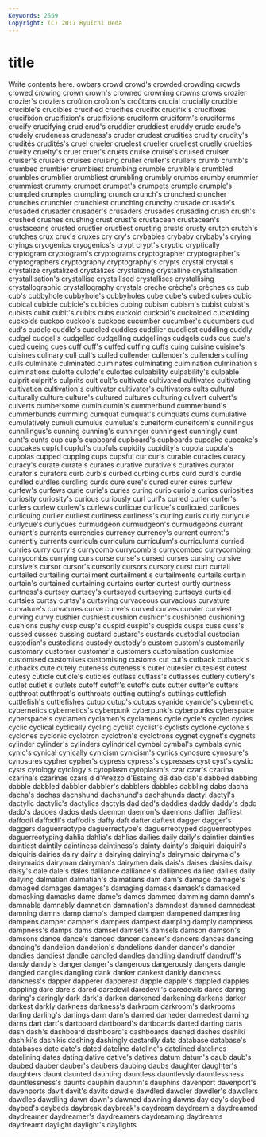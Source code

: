 ```yaml
---
Keywords: 2569 
Copyright: (C) 2017 Ryuichi Ueda
---
```


# title

Write contents here.
owbars crowd crowd's
crowded crowding crowds crowed crowing crown crown's crowned crowning crowns
crows crozier crozier's croziers croûton croûton's croûtons crucial crucially crucible
crucible's crucibles crucified crucifies crucifix crucifix's crucifixes crucifixion crucifixion's crucifixions
cruciform cruciform's cruciforms crucify crucifying crud crud's cruddier cruddiest cruddy
crude crude's crudely crudeness crudeness's cruder crudest crudities crudity crudity's
crudités crudités's cruel crueler cruelest crueller cruellest cruelly cruelties cruelty
cruelty's cruet cruet's cruets cruise cruise's cruised cruiser cruiser's cruisers
cruises cruising cruller cruller's crullers crumb crumb's crumbed crumbier crumbiest
crumbing crumble crumble's crumbled crumbles crumblier crumbliest crumbling crumbly crumbs
crumby crummier crummiest crummy crumpet crumpet's crumpets crumple crumple's crumpled
crumples crumpling crunch crunch's crunched cruncher crunches crunchier crunchiest crunching
crunchy crusade crusade's crusaded crusader crusader's crusaders crusades crusading crush
crush's crushed crushes crushing crust crust's crustacean crustacean's crustaceans crusted
crustier crustiest crusting crusts crusty crutch crutch's crutches crux crux's
cruxes cry cry's crybabies crybaby crybaby's crying cryings cryogenics cryogenics's
crypt crypt's cryptic cryptically cryptogram cryptogram's cryptograms cryptographer cryptographer's cryptographers
cryptography cryptography's crypts crystal crystal's crystalize crystalized crystalizes crystalizing crystalline
crystallisation crystallisation's crystallise crystallised crystallises crystallising crystallographic crystallography crystals crèche
crèche's crèches cs cub cub's cubbyhole cubbyhole's cubbyholes cube cube's
cubed cubes cubic cubical cubicle cubicle's cubicles cubing cubism cubism's
cubist cubist's cubists cubit cubit's cubits cubs cuckold cuckold's cuckolded
cuckolding cuckolds cuckoo cuckoo's cuckoos cucumber cucumber's cucumbers cud cud's
cuddle cuddle's cuddled cuddles cuddlier cuddliest cuddling cuddly cudgel cudgel's
cudgelled cudgelling cudgellings cudgels cuds cue cue's cued cueing cues
cuff cuff's cuffed cuffing cuffs cuing cuisine cuisine's cuisines culinary
cull cull's culled cullender cullender's cullenders culling culls culminate culminated
culminates culminating culmination culmination's culminations culotte culotte's culottes culpability culpability's
culpable culprit culprit's culprits cult cult's cultivate cultivated cultivates cultivating
cultivation cultivation's cultivator cultivator's cultivators cults cultural culturally culture culture's
cultured cultures culturing culvert culvert's culverts cumbersome cumin cumin's cummerbund
cummerbund's cummerbunds cumming cumquat cumquat's cumquats cums cumulative cumulatively cumuli
cumulus cumulus's cuneiform cuneiform's cunnilingus cunnilingus's cunning cunning's cunninger cunningest
cunningly cunt cunt's cunts cup cup's cupboard cupboard's cupboards cupcake
cupcake's cupcakes cupful cupful's cupfuls cupidity cupidity's cupola cupola's cupolas
cupped cupping cups cupsful cur cur's curable curacies curacy curacy's
curate curate's curates curative curative's curatives curator curator's curators curb
curb's curbed curbing curbs curd curd's curdle curdled curdles curdling
curds cure cure's cured curer cures curfew curfew's curfews curie
curie's curies curing curio curio's curios curiosities curiosity curiosity's curious
curiously curl curl's curled curler curler's curlers curlew curlew's curlews
curlicue curlicue's curlicued curlicues curlicuing curlier curliest curliness curliness's curling
curls curly curlycue curlycue's curlycues curmudgeon curmudgeon's curmudgeons currant currant's
currants currencies currency currency's current current's currently currents curricula curriculum
curriculum's curriculums curried curries curry curry's currycomb currycomb's currycombed currycombing
currycombs currying curs curse curse's cursed curses cursing cursive cursive's
cursor cursor's cursorily cursors cursory curst curt curtail curtailed curtailing
curtailment curtailment's curtailments curtails curtain curtain's curtained curtaining curtains curter
curtest curtly curtness curtness's curtsey curtsey's curtseyed curtseying curtseys curtsied
curtsies curtsy curtsy's curtsying curvaceous curvacious curvature curvature's curvatures curve
curve's curved curves curvier curviest curving curvy cushier cushiest cushion
cushion's cushioned cushioning cushions cushy cusp cusp's cuspid cuspid's cuspids
cusps cuss cuss's cussed cusses cussing custard custard's custards custodial
custodian custodian's custodians custody custody's custom custom's customarily customary customer
customer's customers customisation customise customised customises customising customs cut cut's
cutback cutback's cutbacks cute cutely cuteness cuteness's cuter cutesier cutesiest
cutest cutesy cuticle cuticle's cuticles cutlass cutlass's cutlasses cutlery cutlery's
cutlet cutlet's cutlets cutoff cutoff's cutoffs cuts cutter cutter's cutters
cutthroat cutthroat's cutthroats cutting cutting's cuttings cuttlefish cuttlefish's cuttlefishes cutup
cutup's cutups cyanide cyanide's cybernetic cybernetics cybernetics's cyberpunk cyberpunk's cyberpunks
cyberspace cyberspace's cyclamen cyclamen's cyclamens cycle cycle's cycled cycles cyclic
cyclical cyclically cycling cyclist cyclist's cyclists cyclone cyclone's cyclones cyclonic
cyclotron cyclotron's cyclotrons cygnet cygnet's cygnets cylinder cylinder's cylinders cylindrical
cymbal cymbal's cymbals cynic cynic's cynical cynically cynicism cynicism's cynics
cynosure cynosure's cynosures cypher cypher's cypress cypress's cypresses cyst cyst's
cystic cysts cytology cytology's cytoplasm cytoplasm's czar czar's czarina czarina's
czarinas czars d d'Arezzo d'Estaing dB dab dab's dabbed dabbing
dabble dabbled dabbler dabbler's dabblers dabbles dabbling dabs dacha dacha's
dachas dachshund dachshund's dachshunds dactyl dactyl's dactylic dactylic's dactylics dactyls
dad dad's daddies daddy daddy's dado dado's dadoes dados dads
daemon daemon's daemons daffier daffiest daffodil daffodil's daffodils daffy daft
dafter daftest dagger dagger's daggers daguerreotype daguerreotype's daguerreotyped daguerreotypes daguerreotyping
dahlia dahlia's dahlias dailies daily daily's daintier dainties daintiest daintily
daintiness daintiness's dainty dainty's daiquiri daiquiri's daiquiris dairies dairy dairy's
dairying dairying's dairymaid dairymaid's dairymaids dairyman dairyman's dairymen dais dais's
daises daisies daisy daisy's dale dale's dales dalliance dalliance's dalliances
dallied dallies dally dallying dalmatian dalmatian's dalmatians dam dam's damage
damage's damaged damages damages's damaging damask damask's damasked damasking damasks
dame dame's dames dammed damming damn damn's damnable damnably damnation
damnation's damndest damned damnedest damning damns damp damp's damped dampen
dampened dampening dampens damper damper's dampers dampest damping damply dampness
dampness's damps dams damsel damsel's damsels damson damson's damsons dance
dance's danced dancer dancer's dancers dances dancing dancing's dandelion dandelion's
dandelions dander dander's dandier dandies dandiest dandle dandled dandles dandling
dandruff dandruff's dandy dandy's danger danger's dangerous dangerously dangers dangle
dangled dangles dangling dank danker dankest dankly dankness dankness's dapper
dapperer dapperest dapple dapple's dappled dapples dappling dare dare's dared
daredevil daredevil's daredevils dares daring daring's daringly dark dark's darken
darkened darkening darkens darker darkest darkly darkness darkness's darkroom darkroom's
darkrooms darling darling's darlings darn darn's darned darneder darnedest darning
darns dart dart's dartboard dartboard's dartboards darted darting darts dash
dash's dashboard dashboard's dashboards dashed dashes dashiki dashiki's dashikis dashing
dashingly dastardly data database database's databases date date's dated dateline
dateline's datelined datelines datelining dates dating dative dative's datives datum
datum's daub daub's daubed dauber dauber's daubers daubing daubs daughter
daughter's daughters daunt daunted daunting dauntless dauntlessly dauntlessness dauntlessness's daunts
dauphin dauphin's dauphins davenport davenport's davenports davit davit's davits dawdle
dawdled dawdler dawdler's dawdlers dawdles dawdling dawn dawn's dawned dawning
dawns day day's daybed daybed's daybeds daybreak daybreak's daydream daydream's
daydreamed daydreamer daydreamer's daydreamers daydreaming daydreams daydreamt daylight daylight's daylights
